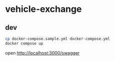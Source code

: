 # vehicle-exchange

## dev

```sh
cp docker-compose.sample.yml docker-compose.yml
docker compose up
```

open <http://localhost:3000/swagger>
